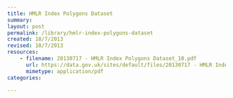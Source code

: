 ```yaml
---
title: HMLR Index Polygons Dataset
summary: 
layout: post
permalink: /library/hmlr-index-polygons-dataset
created: 18/7/2013
revised: 18/7/2013
resources:
    - filename: 20130717 - HMLR Index Polygons Dataset_10.pdf
      url: https://data.gov.uk/sites/default/files/20130717 - HMLR Index Polygons Dataset_10.pdf
      mimetype: application/pdf
categories:

---
```



